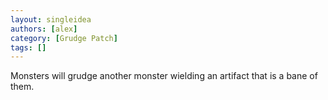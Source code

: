 ```yaml
---
layout: singleidea
authors: [alex]
category: [Grudge Patch]
tags: []
---
```

Monsters will grudge another monster wielding an artifact that is a bane of them.
